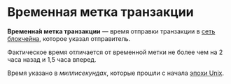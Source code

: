 # Временная метка транзакции

**Временна́я метка транзакции** — время отправки транзакции в [сеть блокчейна](/blockchain/blockchain-network.md), которое указал отправитель.

Фактическое время отличается от временной метки не более чем на 2 часа назад и 1,5 часа вперед.

Время указано в _миллисекундах_, которые прошли с начала [эпохи Unix](https://ru.wikipedia.org/wiki/Unix-время).
